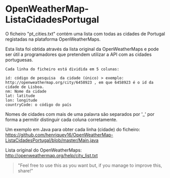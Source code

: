 # OpenWeatherMap-ListaCidadesPortugal
O ficheiro "pt_cities.txt" contém uma lista com todas as cidades de Portugal registadas na plataforma OpenWeatherMaps.

Esta lista foi obtida através da lista original da OpenWeatherMaps e pode ser útil a programadores que pretendem utilizar a API com as cidades portuguesas. 

```
Cada linha do ficheiro está dividida em 5 colunas:

id: código de pesquisa  da cidade (único) > exemplo: http://openweathermap.org/city/6458923 , em que 6458923 é o id da cidade de Lisboa.
nm: Nome da cidade
lat: latitude 
lon: longitude
countryCode: o código do país
```

Nomes de cidades com mais de uma palavra são separados por '_' por forma a permitir distinguir cada coluna corretamente.

Um exemplo em Java para obter cada linha (cidade) do ficheiro: https://github.com/henriquev16/OpenWeatherMap-ListaCidadesPortugal/blob/master/Main.java

Lista original do OpenWeatherMaps: http://openweathermap.org/help/city_list.txt

> "Feel free to use this as you want but, if you manage to improve this, share!"
